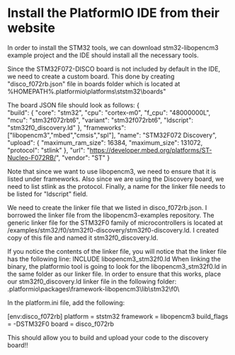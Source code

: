 # Install the PlatformIO IDE from their website

In order to install the STM32 tools, we can download stm32-libopencm3 example project and the IDE should install all the necessary tools.

Since the STM32F072-DISCO board is not included by default in the IDE, we need to create a custom board. This done by creating "disco_f072rb.json" file in boards folder which is located at %HOMEPATH%\.platformio\platforms\ststm32\boards"

The board JSON file should look as follows:
{  
  "build": {
    "core": "stm32",
    "cpu": "cortex-m0", 
    "f_cpu": "48000000L", 
    "mcu": "stm32f072rbt6",
    "variant": "stm32f072rbt6",
    "ldscript": "stm32f0_discovery.ld"
  }, 
  "frameworks": ["libopencm3","mbed","cmsis","spl"], 
  "name": "STM32F072 Discovery", 
  "upload": {
    "maximum_ram_size": 16384, 
    "maximum_size": 131072, 
    "protocol": "stlink"
  }, 
  "url": "https://developer.mbed.org/platforms/ST-Nucleo-F072RB/", 
  "vendor": "ST"
}

Note that since we want to use libopencm3, we need to ensure that it is listed under frameworks. Also since we are using the Discovery board, we need to list stlink as the protocol. Finally, a name for the linker file needs to be listed for "ldscript" field.

We need to create the linker file that we listed in disco_f072rb.json. I borrowed the linker file from the libopencm3-examples repository. The generic linker file for the STM32F0 family of microcontrollers is located at /examples/stm32/f0/stm32f0-discovery/stm32f0-discovery.ld. I created copy of this file and named it stm32f0_discovery.ld. 

If you notice the contents of the linker file, you will notice that the linker file has the following line:
INCLUDE libopencm3_stm32f0.ld
When linking the binary, the platformio tool is going to look for the libopencm3_stm32f0.ld in the same folder as our linker file. In order to ensure that this works, place our stm32f0_discovery.ld linker file in the following folder:
.platformio\packages\framework-libopencm3\lib\stm32\f0\

In the platform.ini file, add the following:

[env:disco_f072rb]
platform = ststm32
framework = libopencm3
build_flags = -DSTM32F0
board = disco_f072rb

This should allow you to build and upload your code to the discovery board!!